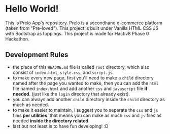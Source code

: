 # Hello World!
This is Prelo App's repository.
Prelo is a secondhand e-commerce platform (taken from "Pre-loved").
This project is built under Vanilla HTML CSS JS with Bootstrap as toppings.
This project is made for Hactiv8 Phase 0 Hackathon.

## Development Rules
- the place of this `README.md` file is called `root` directory. which also consist of `index.html`, `style.css`, and `script.js`.
- to make every new page, first you'll need to make a `child` directory named after the page you wanted to make, then you can add the `html` file named `index.html` and add another `css` and `javascript` file **if needed**. (just like the `login` directory that already exist).
- you can always add another `child` directory inside the `child` directory as much as needed.
- to make it easier to maintain, i suggest you to separate the `css` and `js` files **per utilities**. that means you can make as much `css` and `js` files as needed **inside the directory related**.
- last but not least is to have fun developing! :D